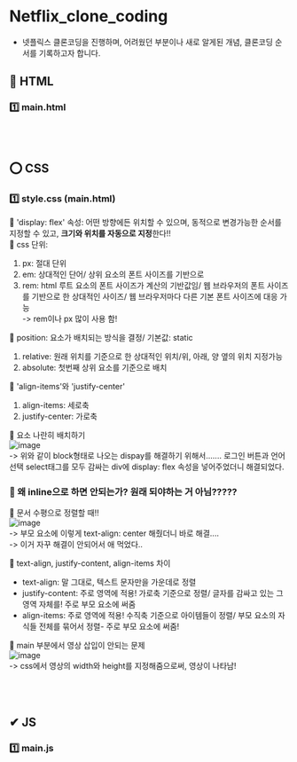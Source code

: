 # Netflix_clone_coding
* 넷플릭스 클론코딩을 진행하며, 어려웠던 부분이나 새로 알게된 개념, 클론코딩 순서를 기록하고자 합니다. <br>

## 👑 HTML
### 1️⃣ main.html



## <br><br>⭕ CSS
### 1️⃣ style.css (main.html)
🔶 'display: flex' 속성: 어떤 방향에든 위치할 수 있으며, 동적으로 변경가능한 순서를 지정할 수 있고, <b>크기와 위치를 자동으로 지정</b>한다!! <br>
🔶 css 단위: <br>
1. px: 절대 단위<br>
2. em: 상대적인 단어/ 상위 요소의 폰트 사이즈를 기반으로<br>
3. rem: html 루트 요소의 폰트 사이즈가 계산의 기반값임/ 웹 브라우저의 폰트 사이즈를 기반으로 한 상대적인 사이즈/ 웹 브라우저마다 다른 기본 폰트 사이즈에 대응 가능<br>
-> rem이나 px 많이 사용 함! <br>

🔶 position: 요소가 배치되는 방식을 결정/ 기본값: static<br>
1. relative: 원래 위치를 기준으로 한 상대적인 위치/위, 아래, 양 옆의 위치 지정가능 <br>
2. absolute: 첫번째 상위 요소를 기준으로 배치<br>

🔶 'align-items'와 'justify-center' <br>
1. align-items: 세로축<br>
2. justify-center: 가로축<br>

🔶 요소 나란히 배치하기<br>
![image](https://user-images.githubusercontent.com/70849122/229091105-4bc451bf-5442-4fa1-ac55-c35899d0742c.png) <br>
-> 위와 같이 block형태로 나오는 dispay를 해결하기 위해서....... 로그인 버튼과 언어선택 select태그를 모두 감싸는 div에 display: flex 속성을 넣어주었더니 해결되었다. <br>
### 🔺 왜 inline으로 하면 안되는가? 원래 되야하는 거 아님?????

🔶 문서 수평으로 정렬할 때!! <br>
![image](https://user-images.githubusercontent.com/70849122/229290472-f2037e19-31cc-435a-b614-f16edbc8b4b4.png) <br>
-> 부모 요소에 이렇게 text-align: center 해줬더니 바로 해결.... <br>
-> 이거 자꾸 해결이 안되어서 애 먹었다..

🔶 text-align, justify-content, align-items 차이 <br>
- text-align: 말 그대로, 텍스트 문자만을 가운데로 정렬<br>
- justify-content: 주로 영역에 적용! 가로축 기준으로 정렬/ 글자를 감싸고 있는 그 영역 자체를! 주로 부모 요소에 써줌 <br> 
- align-items: 주로 영역에 적용! 수직축 기준으로 아이템들이 정렬/ 부모 요소의 자식들 전체를 묶어서 정렬- 주로 부모 요소에 써줌!<br>

🔶 main 부분에서 영상 삽입이 안되는 문제<br>
![image](https://user-images.githubusercontent.com/70849122/229295908-51cdc1d8-12b0-4a75-89ef-d55dd46e0d7d.png) <br>
-> css에서 영상의 width와 height를 지정해줌으로써, 영상이 나타남! <br>

## <br><br>✔ JS
### 1️⃣ main.js 
